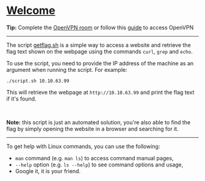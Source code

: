 # [Welcome](https://tryhackme.com/room/welcome)

**Tip:** Complete the [OpenVPN room](https://tryhackme.com/room/openvpn) or follow this [guide](https://tryhackme.com/access?t=vpn) to access OpenVPN

---

The script [getflag.sh](getflag.sh) is a simple way to access a website and retrieve the flag text shown on the webpage using the commands `curl`, `grep` and `echo`.

To use the script, you need to provide the IP address of the machine as an argument when running the script. For example:

`./script.sh 10.10.63.99`

This will retrieve the webpage at `http://10.10.63.99` and print the flag text if it's found.

<br>

**Note:** this script is just an automated solution, you're also able to find the flag by simply opening the website in a browser and searching for it.

---

To get help with Linux commands, you can use the following:

- `man` command (e.g. `man ls`) to access command manual pages,
- `--help` option (e.g. `ls --help`) to see command options and usage,
- Google it, it is your friend.
